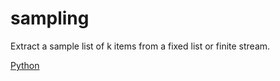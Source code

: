 # sampling

Extract a sample list of k items from a fixed list or finite stream.

[Python](sampling-python)
 